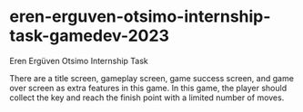 # eren-erguven-otsimo-internship-task-gamedev-2023

Eren Ergüven Otsimo Internship Task

There are a title screen, gameplay screen, game success screen, and game over screen as extra features in this game. 
In this game, the player should collect the key and reach the finish point with a limited number of moves.

